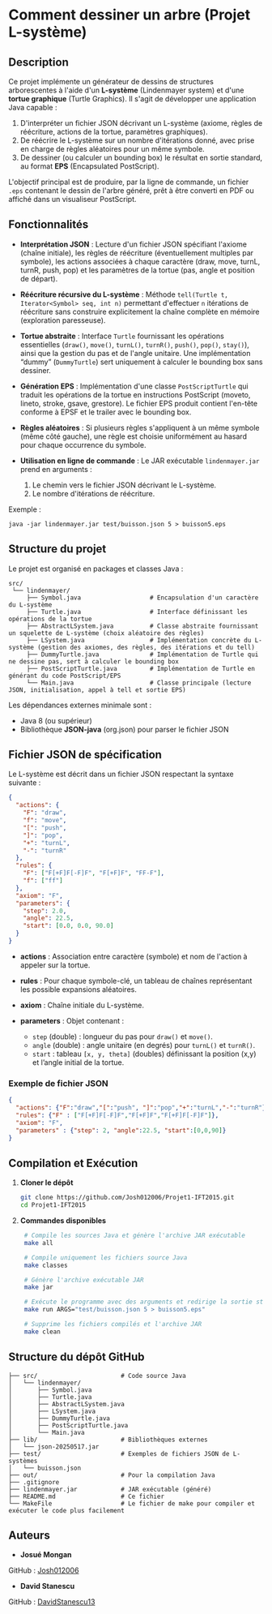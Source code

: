 # Comment dessiner un arbre (Projet L-système)

## Description

Ce projet implémente un générateur de dessins de structures arborescentes à l'aide d'un **L-système** (Lindenmayer system) et d'une **tortue graphique** (Turtle Graphics). Il s'agit de développer une application Java capable :

1. D'interpréter un fichier JSON décrivant un L-système (axiome, règles de réécriture, actions de la tortue, paramètres graphiques).
2. De réécrire le L-système sur un nombre d'itérations donné, avec prise en charge de règles aléatoires pour un même symbole.
3. De dessiner (ou calculer un bounding box) le résultat en sortie standard, au format **EPS** (Encapsulated PostScript).

L'objectif principal est de produire, par la ligne de commande, un fichier `.eps` contenant le dessin de l'arbre généré, prêt à être converti en PDF ou affiché dans un visualiseur PostScript.

## Fonctionnalités

* **Interprétation JSON** : Lecture d'un fichier JSON spécifiant l'axiome (chaîne initiale), les règles de réécriture (éventuellement multiples par symbole), les actions associées à chaque caractère (draw, move, turnL, turnR, push, pop) et les paramètres de la tortue (pas, angle et position de départ).
* **Réécriture récursive du L-système** : Méthode `tell(Turtle t, Iterator<Symbol> seq, int n)` permettant d'effectuer `n` itérations de réécriture sans construire explicitement la chaîne complète en mémoire (exploration paresseuse).
* **Tortue abstraite** : Interface `Turtle` fournissant les opérations essentielles (`draw()`, `move()`, `turnL()`, `turnR()`, `push()`, `pop()`, `stay()`), ainsi que la gestion du pas et de l'angle unitaire. Une implémentation “dummy” (`DummyTurtle`) sert uniquement à calculer le bounding box sans dessiner.
* **Génération EPS** : Implémentation d'une classe `PostScriptTurtle` qui traduit les opérations de la tortue en instructions PostScript (moveto, lineto, stroke, gsave, grestore). Le fichier EPS produit contient l'en-tête conforme à EPSF et le trailer avec le bounding box.
* **Règles aléatoires** : Si plusieurs règles s'appliquent à un même symbole (même côté gauche), une règle est choisie uniformément au hasard pour chaque occurrence du symbole.
* **Utilisation en ligne de commande** : Le JAR exécutable `lindenmayer.jar` prend en arguments :

    1. Le chemin vers le fichier JSON décrivant le L-système.
    2. Le nombre d'itérations de réécriture.

Exemple :

```
java -jar lindenmayer.jar test/buisson.json 5 > buisson5.eps
```

## Structure du projet

Le projet est organisé en packages et classes Java :

```
src/
 └── lindenmayer/
     ├── Symbol.java                   # Encapsulation d'un caractère du L-système
     ├── Turtle.java                   # Interface définissant les opérations de la tortue
     ├── AbstractLSystem.java          # Classe abstraite fournissant un squelette de L-système (choix aléatoire des règles)
     ├── LSystem.java                  # Implémentation concrète du L-système (gestion des axiomes, des règles, des itérations et du tell)
     ├── DummyTurtle.java              # Implémentation de Turtle qui ne dessine pas, sert à calculer le bounding box
     ├── PostScriptTurtle.java         # Implémentation de Turtle en générant du code PostScript/EPS
     └── Main.java                     # Classe principale (lecture JSON, initialisation, appel à tell et sortie EPS)
```

Les dépendances externes minimale sont :

* Java 8 (ou supérieur)
* Bibliothèque **JSON-java** (org.json) pour parser le fichier JSON

## Fichier JSON de spécification

Le L-système est décrit dans un fichier JSON respectant la syntaxe suivante :

```json
{
  "actions": { 
    "F": "draw",   
    "f": "move",   
    "[": "push",   
    "]": "pop",    
    "+": "turnL",  
    "-": "turnR"   
  },
  "rules": { 
    "F": ["F[+F]F[-F]F", "F[+F]F", "FF-F"],  
    "f": ["ff"] 
  },
  "axiom": "F",     
  "parameters": {
    "step": 2.0,           
    "angle": 22.5,         
    "start": [0.0, 0.0, 90.0]
  }
}
```

* **actions** : Association entre caractère (symbole) et nom de l'action à appeler sur la tortue.
* **rules** : Pour chaque symbole-clé, un tableau de chaînes représentant les possible expansions aléatoires.
* **axiom** : Chaîne initiale du L-système.
* **parameters** : Objet contenant :

    * `step` (double) : longueur du pas pour `draw()` et `move()`.
    * `angle` (double) : angle unitaire (en degrés) pour `turnL()` et `turnR()`.
    * `start` : tableau `[x, y, theta]` (doubles) définissant la position (x,y) et l’angle initial de la tortue.

### Exemple de fichier JSON

```json
{
  "actions": {"F":"draw","[":"push", "]":"pop","+":"turnL","-":"turnR"},
  "rules": {"F" : ["F[+F]F[-F]F","F[+F]F","F[+F]F[-F]F"]},
  "axiom": "F",
  "parameters" : {"step": 2, "angle":22.5, "start":[0,0,90]}
}
```

## Compilation et Exécution

1. **Cloner le dépôt**

   ```bash
   git clone https://github.com/Josh012006/Projet1-IFT2015.git
   cd Projet1-IFT2015
   ```

2. **Commandes disponibles**

   ```bash
    # Compile les sources Java et génère l'archive JAR exécutable
    make all
   
    # Compile uniquement les fichiers source Java
    make classes
   
    # Génère l'archive exécutable JAR
    make jar
   
    # Exécute le programme avec des arguments et redirige la sortie standard dans le fichier eps
    make run ARGS="test/buisson.json 5 > buisson5.eps"
   
    # Supprime les fichiers compilés et l'archive JAR
    make clean
   ```

## Structure du dépôt GitHub

```text
├── src/                       # Code source Java
│   └── lindenmayer/
│       ├── Symbol.java
│       ├── Turtle.java
│       ├── AbstractLSystem.java
│       ├── LSystem.java
│       ├── DummyTurtle.java
│       ├── PostScriptTurtle.java
│       └── Main.java
├── lib/                       # Bibliothèques externes
│   └── json-20250517.jar
├── test/                      # Exemples de fichiers JSON de L-systèmes
│   └── buisson.json
├── out/                       # Pour la compilation Java
├── .gitignore
├── lindenmayer.jar            # JAR exécutable (généré)
├── README.md                  # Ce fichier
└── MakeFile                   # Le fichier de make pour compiler et exécuter le code plus facilement
```

## Auteurs

- **Josué Mongan**

GitHub : [Josh012006](https://github.com/Josh012006)

- **David Stanescu**

GitHub : [DavidStanescu13](https://github.com/DavidStanescu13)
